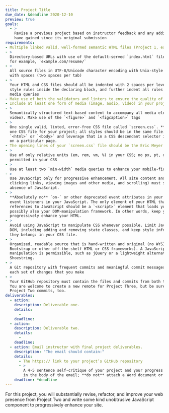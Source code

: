 ```yaml
---
title: Project Title
due_date: &deadline 2020-12-10
preview: true
goals:
  - >
    Revise a previous project based on instructor feedback and any additional knowledge that you
    have gained since its original submission
requirements:
- Multiple linked valid, well-formed semantic HTML files (Project 1, essentially)
- >
  Directory-based URLs with use of the default-served `index.html` file, so that you can point to,
  for example, `example.com/resume/`
- >
  All source files in UTF-8/Unicode character encoding with Unix-style line endings (LF), entabbed
  with spaces (two spaces per tab)
- >
  Your HTML and CSS files should all be indented with 2 spaces per level of indent; indent all CSS
  style rules inside the declaring block, and further indent all rules and blocks inside your
  media queries
- Make use of both the validators and linters to ensure the quality of both your HTML and CSS
- Include at least one form of media (image, audio, video) in your project
- >
  Semantically structured text-based content to accompany all media elements (image, audio,
  video). Make use of the `<figure>` and `<figcaption>` tags
- >
  One single valid, linted, error-free CSS file called `screen.css`. **Do not** create more than
  one CSS file for your project; all styles should be in the same file. Use an `id` value on
  `<html>` or `<body>` and leverage that in a CSS descendant selector if you need a special style
  on a particular page.
- The opening lines of your `screen.css` file should be the Eric Meyer reset CSS styles
- >
  Use of only relative units (em, rem, vm, %) in your CSS; no px, pt, or other absolute units are
  permitted in your CSS
- >
  Use at least two `min-width` media queries to enhance your mobile-first styles for larger screens
- >
  Use JavaScript only for progressive enhancement. All site content and basic functionality (e.g.,
  clicking links, viewing images and other media, and scrolling) must still be available even in the
  absence of JavaScript.
- >
  **Absolutely no** `on-` or other deprecated event attributes in your HTML. Handle all events via
  event listeners in your JavaScript. The only element of your HTML that should contain any
  references to JavaScript should be a `<script>` element that loads your JavaScript file, and
  possibly also your DOM-manipulation framework. In other words, keep your JavaScript unobtrusive to
  progressively enhance your HTML.
- >
  Avoid using JavaScript to manipulate CSS whenever possible. Limit JavaScript to manipulating the
  DOM, including adding and removing state classes, and keep style information and transitions where
  they belong: in your CSS file.
- >
  Organized, readable source that is hand-written and original (no WYSIWYGs or code-generators, no
  Bootstrap or other off-the-shelf HTML or CSS frameworks). A JavaScript framework for basic DOM
  manipulation is permissible, such as jQuery or a lightweight alternative such as Umbrella JS or
  Shoestring.
- >
  A Git repository with frequent commits and meaningful commit messages that accurately reflect
  each set of changes that you make
- >
  Your GitHub repository must contain the files and commits from both this project and Project Two.
  You are welcome to create a new remote for Project Three, but be sure that it includes your
  Project Two commits, too.
deliverables:
  - action:
    description: Deliverable one.
    details:
      -
    deadline:
  - action:
    description: Deliverable two.
    details:
      -
    deadline:
  - action: Email instructor with final project deliverables.
    description: "The email should contain:"
    details:
      - The https:// link to your project’s GitHub repository
      - >
        A 4-5 sentence self-critique of your project and your progress in class to this point (write
        in the body of the email; **do not** attach a Word document or a PDF)
    deadline: *deadline
---
```


For this project, you will substantially revise, refactor, and improve your web presence from
Project Two and write some kind unobtrusive JavaScript component to progressively enhance your site.
